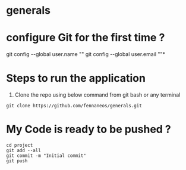 # generals
# configure Git for the first time ?
git config --global user.name "<user name>"
git config --global user.email "<user email id>"*

# Steps to run the application
1. Clone the repo using below command from git bash or any terminal
```
git clone https://github.com/fennaneos/generals.git
```
# My Code is ready to be pushed ?
```
cd project
git add --all
git commit -m "Initial commit"
git push
```
